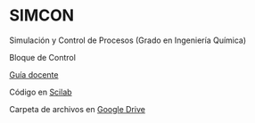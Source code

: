 # SIMCON
 Simulación y Control de Procesos (Grado en Ingeniería Química)
 
 Bloque de Control
 
 [Guía docente](http://grados.ugr.es/iquimica/pages/infoacademica/gd1920/simcon1920)
 
 Código en [Scilab](http://www.scilab.org/)
 
 Carpeta de archivos en [Google Drive](https://goo.gl/yK9m2E) 
